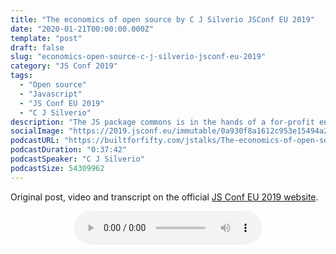 ```yaml
---
title: "The economics of open source by C J Silverio JSConf EU 2019"
date: "2020-01-21T00:00:00.000Z"
template: "post"
draft: false
slug: "economics-open-source-c-j-silverio-jsconf-eu-2019"
category: "JS Conf 2019"
tags:
  - "Open source"
  - "Javascript"
  - "JS Conf EU 2019"
  - "C J Silverio"
description: "The JS package commons is in the hands of a for-profit entity. We trust npm with our shared code, but we have no way to hold npm accountable for its behavior. A trust-based system cannot function without accountability, but somebody still has to pay for the servers. How did we get here, and what should JavaScript do now?"
socialImage: "https://2019.jsconf.eu/immutable/0a930f8a1612c953e15494a2f350d98ed949b2de/images/cms/c-j-silverio-a284665d-1000-square.jpg"
podcastURL: "https://builtforfifty.com/jstalks/The-economics-of-open-source-by-C-J-Silverio-JSConf-EU-2019.mp3"
podcastDuration: "0:37:42"
podcastSpeaker: "C J Silverio"
podcastSize: 54309962
---
```


Original post, video and transcript on the official [JS Conf EU 2019 website](https://2019.jsconf.eu/c-j-silverio/the-economics-of-open-source.html).

<!-- End of podcast preview -->

<div style="text-align: center">
	<audio controls="controls">
		<source type="audio/mp3" src="https://builtforfifty.com/jstalks/The-economics-of-open-source-by-C-J-Silverio-JSConf-EU-2019.mp3"></source>
		<p>Your browser does not support the audio element.</p>
	</audio>
</div>